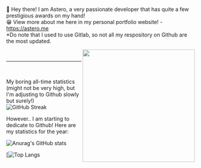 

💬 Hey there! I am Astero, a very passionate developer that has quite a few prestigious awards on my hand! 
<br>
😁 View more about me here in my personal portfolio website! - https://astero.me
<br>
*Do note that I used to use Gitlab, so not all my respository on Github are the most updated.

<img align="right" width="300" height="300" src="https://i.imgur.com/Q0CsYvz.png0">

<br>
<hr>
<br>


My boring all-time statistics (might not be very high, but I'm adjusting to Github slowly but surely!)  <br>
![GitHub Streak](http://github-readme-streak-stats.herokuapp.com?user=aster0&theme=radical&date_format=M%20j%5B%2C%20Y%5D)


However.. I am starting to dedicate to Github! Here are my statistics for the year:

![Anurag's GitHub stats](https://github-readme-stats.vercel.app/api?username=aster0&show_icons=true&theme=radical&count_private=true&hide=contribs,prs)

[![Top Langs](https://github-readme-stats.vercel.app/api/top-langs/?username=aster0&theme=radical)
